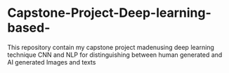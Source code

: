 # Capstone-Project-Deep-learning-based-
This repository contain my capstone project madenusing deep learning technique CNN and NLP for distinguishing between human generated and AI generated Images and texts
